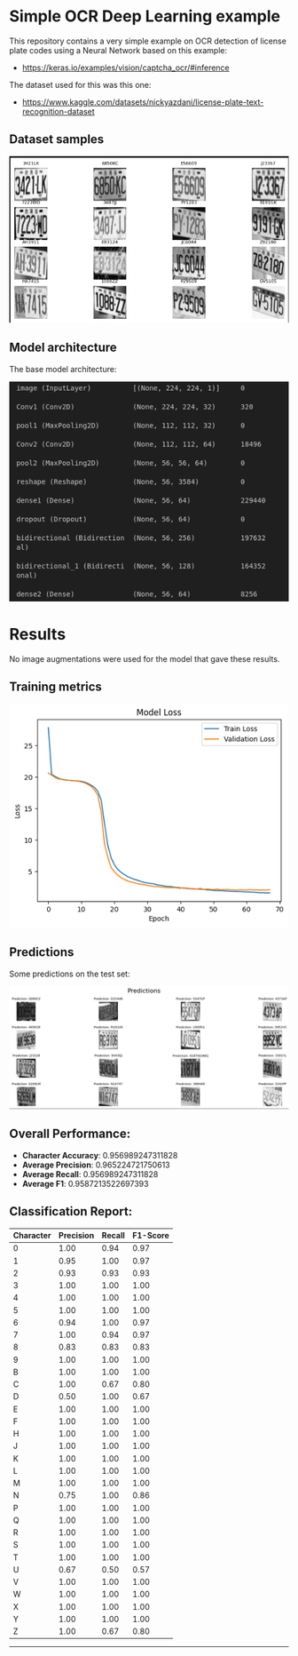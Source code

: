 # Simple OCR Deep Learning example  
This repository contains a very simple example on OCR detection of license plate
codes using a Neural Network based on this example: 
- https://keras.io/examples/vision/captcha_ocr/#inference

The dataset used for this was this one:
- https://www.kaggle.com/datasets/nickyazdani/license-plate-text-recognition-dataset

## Dataset samples
![Training](readme_images/dataset.png)

## Model architecture
The base model architecture:

![Training](readme_images/architecture.png)

# Results
No image augmentations were used for the model that gave these results.

## Training metrics
![Training](readme_images/training.png)


## Predictions
Some predictions on the test set:

![Training](readme_images/predictions.png)


## Overall Performance:

- **Character Accuracy**: 0.956989247311828
- **Average Precision**: 0.965224721750613  
- **Average Recall**: 0.956989247311828  
- **Average F1**: 0.9587213522697393

## Classification Report:

| Character | Precision | Recall | F1-Score |
|-------|-----------|--------|----------|
|   0   |   1.00    |  0.94  |   0.97   |
|   1   |   0.95    |  1.00  |   0.97   |
|   2   |   0.93    |  0.93  |   0.93   |
|   3   |   1.00    |  1.00  |   1.00   |
|   4   |   1.00    |  1.00  |   1.00   |
|   5   |   1.00    |  1.00  |   1.00   |
|   6   |   0.94    |  1.00  |   0.97   |
|   7   |   1.00    |  0.94  |   0.97   |
|   8   |   0.83    |  0.83  |   0.83   |
|   9   |   1.00    |  1.00  |   1.00   |
|   B   |   1.00    |  1.00  |   1.00   |
|   C   |   1.00    |  0.67  |   0.80   |
|   D   |   0.50    |  1.00  |   0.67   |
|   E   |   1.00    |  1.00  |   1.00   |
|   F   |   1.00    |  1.00  |   1.00   |
|   H   |   1.00    |  1.00  |   1.00   |
|   J   |   1.00    |  1.00  |   1.00   |
|   K   |   1.00    |  1.00  |   1.00   |
|   L   |   1.00    |  1.00  |   1.00   |
|   M   |   1.00    |  1.00  |   1.00   |
|   N   |   0.75    |  1.00  |   0.86   |
|   P   |   1.00    |  1.00  |   1.00   |
|   Q   |   1.00    |  1.00  |   1.00   |
|   R   |   1.00    |  1.00  |   1.00   |
|   S   |   1.00    |  1.00  |   1.00   |
|   T   |   1.00    |  1.00  |   1.00   |
|   U   |   0.67    |  0.50  |   0.57   |
|   V   |   1.00    |  1.00  |   1.00   |
|   W   |   1.00    |  1.00  |   1.00   |
|   X   |   1.00    |  1.00  |   1.00   |
|   Y   |   1.00    |  1.00  |   1.00   |
|   Z   |   1.00    |  0.67  |   0.80   |
---
